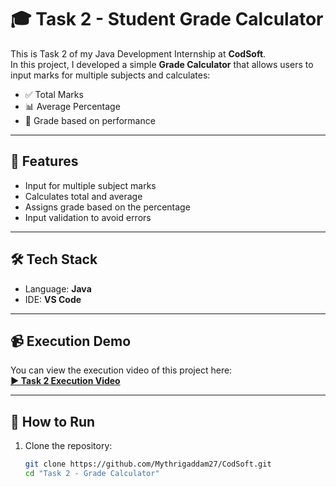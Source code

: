 # 🎓 Task 2 - Student Grade Calculator

This is Task 2 of my Java Development Internship at **CodSoft**.  
In this project, I developed a simple **Grade Calculator** that allows users to input marks for multiple subjects and calculates:

- ✅ Total Marks  
- 📊 Average Percentage  
- 🎯 Grade based on performance

---

## 🚀 Features

- Input for multiple subject marks
- Calculates total and average
- Assigns grade based on the percentage
- Input validation to avoid errors

---

## 🛠️ Tech Stack

- Language: **Java**
- IDE: **VS Code**

---

## 📹 Execution Demo

You can view the execution video of this project here:  
**[▶️ Task 2 Execution Video](TASK2-GradeCalculator.mp4)**

---

## 📌 How to Run

1. Clone the repository:
   ```bash
   git clone https://github.com/Mythrigaddam27/CodSoft.git
   cd "Task 2 - Grade Calculator"
